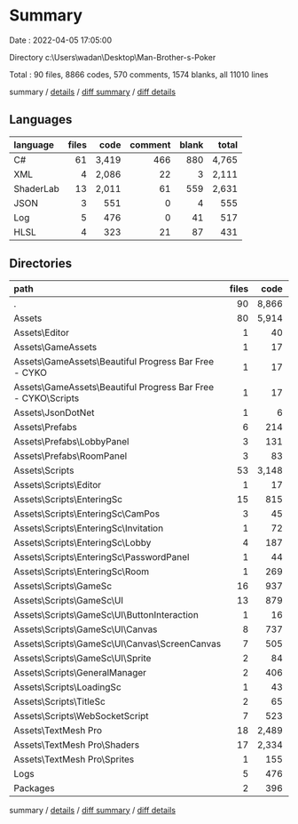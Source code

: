 # Summary

Date : 2022-04-05 17:05:00

Directory c:\Users\wadan\Desktop\Man-Brother-s-Poker

Total : 90 files,  8866 codes, 570 comments, 1574 blanks, all 11010 lines

summary / [details](details.md) / [diff summary](diff.md) / [diff details](diff-details.md)

## Languages
| language | files | code | comment | blank | total |
| :--- | ---: | ---: | ---: | ---: | ---: |
| C# | 61 | 3,419 | 466 | 880 | 4,765 |
| XML | 4 | 2,086 | 22 | 3 | 2,111 |
| ShaderLab | 13 | 2,011 | 61 | 559 | 2,631 |
| JSON | 3 | 551 | 0 | 4 | 555 |
| Log | 5 | 476 | 0 | 41 | 517 |
| HLSL | 4 | 323 | 21 | 87 | 431 |

## Directories
| path | files | code | comment | blank | total |
| :--- | ---: | ---: | ---: | ---: | ---: |
| . | 90 | 8,866 | 570 | 1,574 | 11,010 |
| Assets | 80 | 5,914 | 549 | 1,528 | 7,991 |
| Assets\Editor | 1 | 40 | 0 | 18 | 58 |
| Assets\GameAssets | 1 | 17 | 0 | 6 | 23 |
| Assets\GameAssets\Beautiful Progress Bar Free - CYKO | 1 | 17 | 0 | 6 | 23 |
| Assets\GameAssets\Beautiful Progress Bar Free - CYKO\Scripts | 1 | 17 | 0 | 6 | 23 |
| Assets\JsonDotNet | 1 | 6 | 1 | 0 | 7 |
| Assets\Prefabs | 6 | 214 | 15 | 55 | 284 |
| Assets\Prefabs\LobbyPanel | 3 | 131 | 13 | 35 | 179 |
| Assets\Prefabs\RoomPanel | 3 | 83 | 2 | 20 | 105 |
| Assets\Scripts | 53 | 3,148 | 451 | 801 | 4,400 |
| Assets\Scripts\Editor | 1 | 17 | 0 | 3 | 20 |
| Assets\Scripts\EnteringSc | 15 | 815 | 95 | 214 | 1,124 |
| Assets\Scripts\EnteringSc\CamPos | 3 | 45 | 0 | 12 | 57 |
| Assets\Scripts\EnteringSc\Invitation | 1 | 72 | 9 | 21 | 102 |
| Assets\Scripts\EnteringSc\Lobby | 4 | 187 | 11 | 42 | 240 |
| Assets\Scripts\EnteringSc\PasswordPanel | 1 | 44 | 5 | 13 | 62 |
| Assets\Scripts\EnteringSc\Room | 1 | 269 | 51 | 72 | 392 |
| Assets\Scripts\GameSc | 16 | 937 | 120 | 226 | 1,283 |
| Assets\Scripts\GameSc\UI | 13 | 879 | 111 | 203 | 1,193 |
| Assets\Scripts\GameSc\UI\ButtonInteraction | 1 | 16 | 2 | 5 | 23 |
| Assets\Scripts\GameSc\UI\Canvas | 8 | 737 | 108 | 174 | 1,019 |
| Assets\Scripts\GameSc\UI\Canvas\ScreenCanvas | 7 | 505 | 60 | 120 | 685 |
| Assets\Scripts\GameSc\UI\Sprite | 2 | 84 | 0 | 14 | 98 |
| Assets\Scripts\GeneralManager | 2 | 406 | 174 | 116 | 696 |
| Assets\Scripts\LoadingSc | 1 | 43 | 0 | 12 | 55 |
| Assets\Scripts\TitleSc | 2 | 65 | 7 | 21 | 93 |
| Assets\Scripts\WebSocketScript | 7 | 523 | 40 | 128 | 691 |
| Assets\TextMesh Pro | 18 | 2,489 | 82 | 648 | 3,219 |
| Assets\TextMesh Pro\Shaders | 17 | 2,334 | 82 | 646 | 3,062 |
| Assets\TextMesh Pro\Sprites | 1 | 155 | 0 | 2 | 157 |
| Logs | 5 | 476 | 0 | 41 | 517 |
| Packages | 2 | 396 | 0 | 2 | 398 |

summary / [details](details.md) / [diff summary](diff.md) / [diff details](diff-details.md)